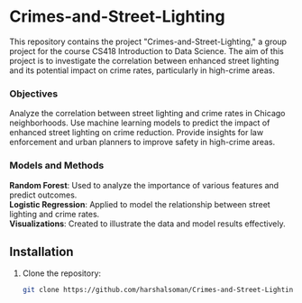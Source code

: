 # Crimes-and-Street-Lighting

This repository contains the project "Crimes-and-Street-Lighting," a group project for the course CS418 Introduction to Data Science. The aim of this project is to investigate the correlation between enhanced street lighting and its potential impact on crime rates, particularly in high-crime areas.

### Objectives
Analyze the correlation between street lighting and crime rates in Chicago neighborhoods.
Use machine learning models to predict the impact of enhanced street lighting on crime reduction.
Provide insights for law enforcement and urban planners to improve safety in high-crime areas.

### Models and Methods
  **Random Forest**: Used to analyze the importance of various features and predict outcomes. <br />
  **Logistic Regression**: Applied to model the relationship between street lighting and crime rates. <br />
  **Visualizations**: Created to illustrate the data and model results effectively.

## Installation

1. Clone the repository:
   ```sh
   git clone https://github.com/harshalsoman/Crimes-and-Street-Lighting.git
